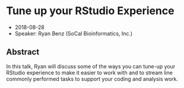 # Tune up your RStudio Experience

* 2018-08-28
* Speaker: Ryan Benz (SoCal Bioinformatics, Inc.)

## Abstract
In this talk, Ryan will discuss some of the ways you can tune-up your RStudio experience to make it easier to work with and to stream line commonly performed tasks to support your coding and analysis work.
